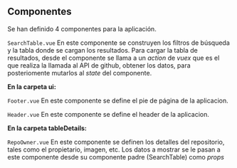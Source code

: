 ## Componentes

Se han definido 4 componentes para la aplicación.

`SearchTable.vue`
En este componente se construyen los filtros de búsqueda y la tabla donde se cargan los resultados. Para cargar la tabla de resultados, desde el componente se llama a un _action_ de _vuex_ que es el que realiza la llamada al API de github, obtener los datos, para posteriomente mutarlos al _state_ del componente.

**En la carpeta ui:**

`Footer.vue`
En este componente se define el pie de página de la aplicacion.

`Header.vue`
En este componente se define el header de la aplicacion.

**En la carpeta tableDetails:**

`RepoOwner.vue`
En este componente se definen los detalles del repositorio, tales como el propietario, imagen, etc. Los datos a mostrar se le pasan a este componente desde su componente padre (SearchTable) como _props_

